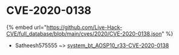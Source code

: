 # CVE-2020-0138
{% embed url="https://github.com/Live-Hack-CVE/full_database/blob/main/cves/2020/CVE-2020-0138.json" %}

* Satheesh575555 ~> [system_bt_AOSP10_r33-CVE-2020-0138](https://www.alice-snow.ru/2020/database/cve-2020-0138/system_bt_aosp10_r33-cve-2020-0138-satheesh575555)